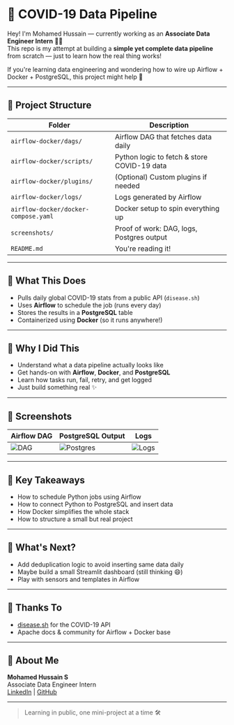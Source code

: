 # 🦠 COVID-19 Data Pipeline

Hey! I'm Mohamed Hussain — currently working as an **Associate Data Engineer Intern** 👨‍💻  
This repo is my attempt at building a **simple yet complete data pipeline** from scratch — just to learn how the real thing works!

If you're learning data engineering and wondering how to wire up Airflow + Docker + PostgreSQL, this project might help 🎯

---

## 📁 Project Structure

| Folder | Description |
|--------|-------------|
| `airflow-docker/dags/` | Airflow DAG that fetches data daily |
| `airflow-docker/scripts/` | Python logic to fetch & store COVID-19 data |
| `airflow-docker/plugins/` | (Optional) Custom plugins if needed |
| `airflow-docker/logs/` | Logs generated by Airflow |
| `airflow-docker/docker-compose.yaml` | Docker setup to spin everything up |
| `screenshots/` | Proof of work: DAG, logs, Postgres output |
| `README.md` | You're reading it! |

---

## 🚀 What This Does

- Pulls daily global COVID-19 stats from a public API (`disease.sh`)
- Uses **Airflow** to schedule the job (runs every day)
- Stores the results in a **PostgreSQL** table
- Containerized using **Docker** (so it runs anywhere!)

---

## 🎯 Why I Did This

- Understand what a data pipeline actually looks like  
- Get hands-on with **Airflow**, **Docker**, and **PostgreSQL**  
- Learn how tasks run, fail, retry, and get logged  
- Just build something real ✨

---

## 📸 Screenshots

| Airflow DAG | PostgreSQL Output | Logs |
|-------------|-------------------|------|
| ![DAG](./screenshots/dag_running.png) | ![Postgres](./screenshots/data_in_postgres.png) | ![Logs](./screenshots/logs_sample.png) |

---

## 🧠 Key Takeaways

- How to schedule Python jobs using Airflow
- How to connect Python to PostgreSQL and insert data
- How Docker simplifies the whole stack
- How to structure a small but real project

---

## 🔧 What's Next?

- Add deduplication logic to avoid inserting same data daily
- Maybe build a small Streamlit dashboard (still thinking 😄)
- Play with sensors and templates in Airflow

---

## 🙌 Thanks To

- [disease.sh](https://disease.sh/) for the COVID-19 API  
- Apache docs & community for Airflow + Docker base  

---

## 👋 About Me

**Mohamed Hussain S**  
Associate Data Engineer Intern  
[LinkedIn](https://linkedin.com/in/hussainmohhdd) | [GitHub](https://github.com/mohhddhassan)

---

> Learning in public, one mini-project at a time 🛠️
